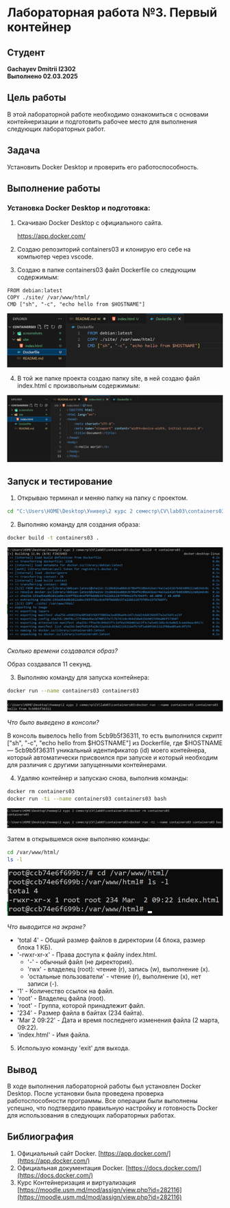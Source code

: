 # Лабораторная работа №3. Первый контейнер

## Студент
**Gachayev Dmitrii I2302**  
**Выполнено 02.03.2025**  

## Цель работы
В этой лабораторной работе необходимо ознакомиться с основами контейнеризации и подготовить рабочее место для выполнения следующих лабораторных работ.
## Задача
Установить Docker Desktop и проверить его работоспособность.
## Выполнение работы
### Установка Docker Desktop и подготовка: 
1. Скачиваю Docker Desktop с официального сайта.

    https://app.docker.com/

2. Создаю репозиторий containers03 и клонирую его себе на компьютер через vscode.

3. Создаю в папке containers03 файл Dockerfile со следующим содержимым:

```
FROM debian:latest
COPY ./site/ /var/www/html/
CMD ["sh", "-c", "echo hello from $HOSTNAME"]
```

![image](screenshots/Screenshot_6.png)

4. В той же папке проекта создаю папку site, в ней создаю файл index.html с произвольным содержимым:

![image](screenshots/Screenshot_7.png)

## Запуск и тестирование

1. Открываю терминал и меняю папку на папку с проектом.

```bash
cd "C:\Users\HOME\Desktop\Универ\2 курс 2 семестр\CV\lab03\containers03"
```

2. Выполняю команду для создания образа:

```bash
docker build -t containers03 .
```

![image](screenshots/Screenshot_1.png)

*Сколько времени создавался образ?*

Образ создавался 11 секунд.

3. Выполняю команду для запуска контейнера:

```bash
docker run --name containers03 containers03
```

![image](screenshots/Screenshot_2.png)

*Что было выведено в консоли?*

В консоль вывелось hello from 5cb9b5f36311, то есть выполнился скрипт ["sh", "-c", "echo hello from $HOSTNAME"] из Dockerfile, где $HOSTNAME — 5cb9b5f36311 уникальный идентификатор (id) моего контейнера, который автоматически присвоился при запуске и который необходим для различия с другими запущенными контейнерами.

4. Удаляю контейнер и запускаю снова, выполнив команды:

```bash
docker rm containers03
docker run -ti --name containers03 containers03 bash
```
![image](screenshots/Screenshot_4.png)

Затем в открывшемся окне выполняю команды:

```bash
cd /var/www/html/
ls -l
```

![image](screenshots/Screenshot_5.png)

*Что выводится на экране?*

- 'total 4' - Общий размер файлов в директории (4 блока, размер блока 1 КБ).
- '-rwxr-xr-x' - Права доступа к файлу index.html. 
    - '-' - обычный файл (не директория).
    - 'rwx' - владелец (root): чтение (r), запись (w), выполнение (x).
    - 'остальные пользователи' - чтение (r), выполнение (x), нет записи (-).
- '1' - Количество ссылок на файл.
- 'root' - Владелец файла (root).
- 'root' - Группа, которой принадлежит файл.
- '234' - Размер файла в байтах (234 байта).
- 'Mar 2 09:22' - Дата и время последнего изменения файла (2 марта, 09:22).
- 'index.html' - Имя файла.

5. Использую команду 'exit' для выхода.

## Вывод
В ходе выполнения лабораторной работы был установлен Docker Desktop. После установки была проведена проверка работоспособности программы. Все операции были выполнены успешно, что подтвердило правильную настройку и готовность Docker для использования в следующих лабораторных работах.
## Библиография
1. Официальный сайт Docker. [https://app.docker.com/](https://app.docker.com/)
2. Официальная документация Docker. [https://docs.docker.com/](https://docs.docker.com/)
3. Курс Контейнеризация и виртуализация [https://moodle.usm.md/mod/assign/view.php?id=282116](https://moodle.usm.md/mod/assign/view.php?id=282116)